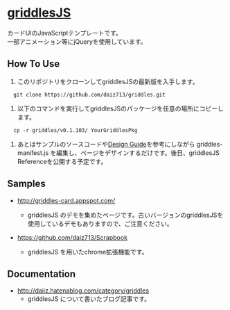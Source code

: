 [griddlesJS](https://github.com/daiz713/griddles/wiki/_pages)
========

カードUIのJavaScriptテンプレートです。  
一部アニメーション等にjQueryを使用しています。

## How To Use
1. このリポジトリをクローンしてgriddlesJSの最新版を入手します。
 ```
   git clone https://github.com/daiz713/griddles.git
 ```

1. 以下のコマンドを実行してgriddlesJSのパッケージを任意の場所にコピーします。
 ```
   cp -r griddles/v0.1.103/ YourGriddlesPkg
 ```

1. あとはサンプルのソースコードや[Design Guide](https://github.com/daiz713/griddles/wiki/Design-Guide)を参考にしながら griddles-manifest.js を編集し、ページをデザインするだけです。後日、griddlesJS Referenceを公開する予定です。

## Samples
                   
+ http://griddles-card.appspot.com/
    + griddlesJS のデモを集めたページです。古いバージョンのgriddlesJSを使用しているデモもありますので、ご注意ください。

+ https://github.com/daiz713/Scrapbook
    + griddlesJS を用いたchrome拡張機能です。

## Documentation

+ http://daiiz.hatenablog.com/category/griddles
   + griddlesJS について書いたブログ記事です。
               
